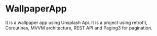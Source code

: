 # WallpaperApp
It is a wallpaper app using Unsplash Api. It is a project using retrofit, Coroutines, MVVM architecture, REST API and Paging3 for pagination.
